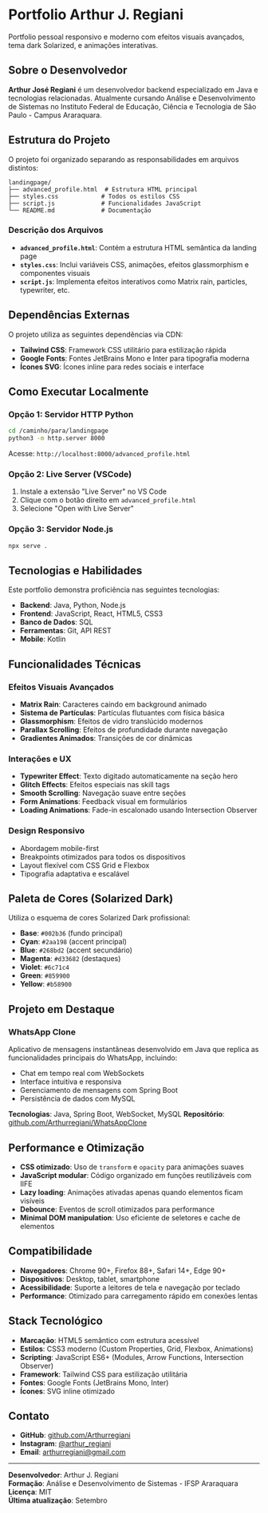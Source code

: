# Portfolio Arthur J. Regiani

Portfolio pessoal responsivo e moderno com efeitos visuais avançados, tema dark Solarized, e animações interativas.

## Sobre o Desenvolvedor

**Arthur José Regiani** é um desenvolvedor backend especializado em Java e tecnologias relacionadas. Atualmente cursando Análise e Desenvolvimento de Sistemas no Instituto Federal de Educação, Ciência e Tecnologia de São Paulo - Campus Araraquara.

## Estrutura do Projeto

O projeto foi organizado separando as responsabilidades em arquivos distintos:

```
landingpage/
├── advanced_profile.html  # Estrutura HTML principal
├── styles.css            # Todos os estilos CSS
├── script.js             # Funcionalidades JavaScript
└── README.md             # Documentação
```

### Descrição dos Arquivos

- **`advanced_profile.html`**: Contém a estrutura HTML semântica da landing page
- **`styles.css`**: Inclui variáveis CSS, animações, efeitos glassmorphism e componentes visuais
- **`script.js`**: Implementa efeitos interativos como Matrix rain, particles, typewriter, etc.

## Dependências Externas

O projeto utiliza as seguintes dependências via CDN:

- **Tailwind CSS**: Framework CSS utilitário para estilização rápida
- **Google Fonts**: Fontes JetBrains Mono e Inter para tipografia moderna
- **Ícones SVG**: Ícones inline para redes sociais e interface

## Como Executar Localmente

### Opção 1: Servidor HTTP Python
```bash
cd /caminho/para/landingpage
python3 -m http.server 8000
```
Acesse: `http://localhost:8000/advanced_profile.html`

### Opção 2: Live Server (VSCode)
1. Instale a extensão "Live Server" no VS Code
2. Clique com o botão direito em `advanced_profile.html`
3. Selecione "Open with Live Server"

### Opção 3: Servidor Node.js
```bash
npx serve .
```

## Tecnologias e Habilidades

Este portfolio demonstra proficiência nas seguintes tecnologias:

- **Backend**: Java, Python, Node.js
- **Frontend**: JavaScript, React, HTML5, CSS3
- **Banco de Dados**: SQL
- **Ferramentas**: Git, API REST
- **Mobile**: Kotlin

## Funcionalidades Técnicas

### Efeitos Visuais Avançados
- **Matrix Rain**: Caracteres caindo em background animado
- **Sistema de Partículas**: Partículas flutuantes com física básica
- **Glassmorphism**: Efeitos de vidro translúcido modernos
- **Parallax Scrolling**: Efeitos de profundidade durante navegação
- **Gradientes Animados**: Transições de cor dinâmicas

### Interações e UX
- **Typewriter Effect**: Texto digitado automaticamente na seção hero
- **Glitch Effects**: Efeitos especiais nas skill tags
- **Smooth Scrolling**: Navegação suave entre seções
- **Form Animations**: Feedback visual em formulários
- **Loading Animations**: Fade-in escalonado usando Intersection Observer

### Design Responsivo
- Abordagem mobile-first
- Breakpoints otimizados para todos os dispositivos
- Layout flexível com CSS Grid e Flexbox
- Tipografia adaptativa e escalável

## Paleta de Cores (Solarized Dark)

Utiliza o esquema de cores Solarized Dark profissional:

- **Base**: `#002b36` (fundo principal)
- **Cyan**: `#2aa198` (accent principal)
- **Blue**: `#268bd2` (accent secundário)
- **Magenta**: `#d33682` (destaques)
- **Violet**: `#6c71c4`
- **Green**: `#859900`
- **Yellow**: `#b58900`

## Projeto em Destaque

### WhatsApp Clone
Aplicativo de mensagens instantâneas desenvolvido em Java que replica as funcionalidades principais do WhatsApp, incluindo:
- Chat em tempo real com WebSockets
- Interface intuitiva e responsiva
- Gerenciamento de mensagens com Spring Boot
- Persistência de dados com MySQL

**Tecnologias**: Java, Spring Boot, WebSocket, MySQL
**Repositório**: [github.com/Arthurregiani/WhatsAppClone](https://github.com/Arthurregiani/WhatsAppClone)

## Performance e Otimização

- **CSS otimizado**: Uso de `transform` e `opacity` para animações suaves
- **JavaScript modular**: Código organizado em funções reutilizáveis com IIFE
- **Lazy loading**: Animações ativadas apenas quando elementos ficam visíveis
- **Debounce**: Eventos de scroll otimizados para performance
- **Minimal DOM manipulation**: Uso eficiente de seletores e cache de elementos

## Compatibilidade

- **Navegadores**: Chrome 90+, Firefox 88+, Safari 14+, Edge 90+
- **Dispositivos**: Desktop, tablet, smartphone
- **Acessibilidade**: Suporte a leitores de tela e navegação por teclado
- **Performance**: Otimizado para carregamento rápido em conexões lentas

## Stack Tecnológico

- **Marcação**: HTML5 semântico com estrutura acessível
- **Estilos**: CSS3 moderno (Custom Properties, Grid, Flexbox, Animations)
- **Scripting**: JavaScript ES6+ (Modules, Arrow Functions, Intersection Observer)
- **Framework**: Tailwind CSS para estilização utilitária
- **Fontes**: Google Fonts (JetBrains Mono, Inter)
- **Ícones**: SVG inline otimizado

## Contato

- **GitHub**: [github.com/Arthurregiani](https://github.com/Arthurregiani)
- **Instagram**: [@arthur_regiani](https://instagram.com/arthur_regiani)
- **Email**: [arthurregiani@gmail.com](mailto:arthurregiani@gmail.com)

---

**Desenvolvedor**: Arthur J. Regiani  
**Formação**: Análise e Desenvolvimento de Sistemas - IFSP Araraquara  
**Licença**: MIT  
**Última atualização**: Setembro 
